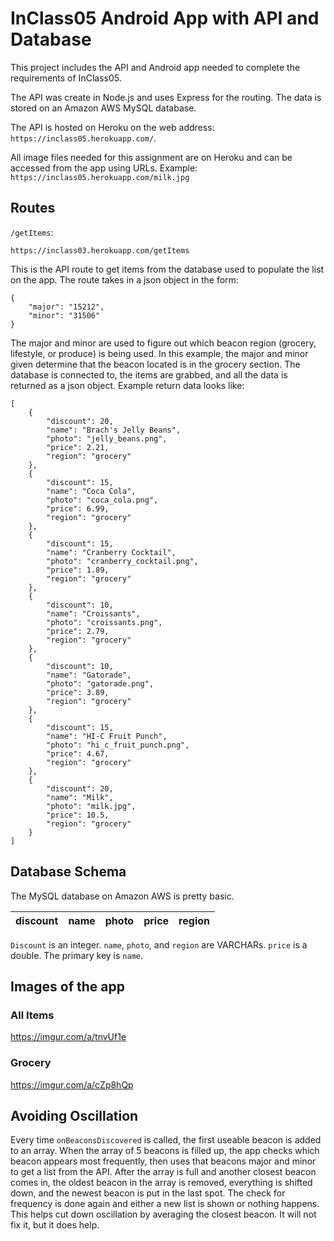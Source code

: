 # InClass05 Android App with API and Database

This project includes the API and Android app needed to complete the requirements of InClass05.

The API was create in Node.js and uses Express for the routing. The data is stored on an Amazon AWS MySQL database.

The API is hosted on Heroku on the web address: `https://inclass05.herokuapp.com/`.

All image files needed for this assignment are on Heroku and can be accessed from the app using URLs. Example: `https://inclass05.herokuapp.com/milk.jpg`

## Routes

```/getItems```:

    https://inclass03.herokuapp.com/getItems

This is the API route to get items from the database used to populate the list on the app. The route takes in a json object in the form:

    {
        "major": "15212",
        "minor": "31506"
    }

The major and minor are used to figure out which beacon region (grocery, lifestyle, or produce) is being used. In this example, the major and minor given determine that the beacon located is in the grocery section. The database is connected to, the items are grabbed, and all the data is returned as a json object. Example return data looks like:

    [
        {
            "discount": 20,
            "name": "Brach's Jelly Beans",
            "photo": "jelly_beans.png",
            "price": 2.21,
            "region": "grocery"
        },
        {
            "discount": 15,
            "name": "Coca Cola",
            "photo": "coca_cola.png",
            "price": 6.99,
            "region": "grocery"
        },
        {
            "discount": 15,
            "name": "Cranberry Cocktail",
            "photo": "cranberry_cocktail.png",
            "price": 1.89,
            "region": "grocery"
        },
        {
            "discount": 10,
            "name": "Croissants",
            "photo": "croissants.png",
            "price": 2.79,
            "region": "grocery"
        },
        {
            "discount": 10,
            "name": "Gatorade",
            "photo": "gatorade.png",
            "price": 3.89,
            "region": "grocery"
        },
        {
            "discount": 15,
            "name": "HI-C Fruit Punch",
            "photo": "hi_c_fruit_punch.png",
            "price": 4.67,
            "region": "grocery"
        },
        {
            "discount": 20,
            "name": "Milk",
            "photo": "milk.jpg",
            "price": 10.5,
            "region": "grocery"
        }
    ]



## Database Schema

The MySQL database on Amazon AWS is pretty basic.

| discount | name | photo | price | region |
|----------|------|-------|-------|--------|

`Discount` is an integer. `name`, `photo`, and `region` are VARCHARs. `price` is a double. The primary key is `name`.

## Images of the app

### All Items

https://imgur.com/a/tnvUf1e

### Grocery

https://imgur.com/a/cZp8hQp

## Avoiding Oscillation

Every time `onBeaconsDiscovered` is called, the first useable beacon is added to an array. When the array of 5 beacons is filled up, the app checks which beacon appears most frequently, then uses that beacons major and minor to get a list from the API. After the array is full and another closest beacon comes in, the oldest beacon in the array is removed, everything is shifted down, and the newest beacon is put in the last spot. The check for frequency is done again and either a new list is shown or nothing happens. This helps cut down oscillation by averaging the closest beacon. It will not fix it, but it does help.
